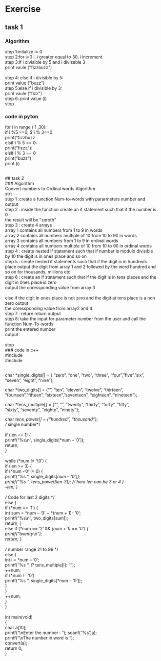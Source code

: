 # Exercise<br>
## task 1<br>
### Algorithm<br>
step 1:intialize i= 0<br>
 step 2:for i=0 i, i greater equal to 30, i increment<br>
 step 3:if i divisible by 5 and i divisable 3<br>
             print vaule ("fizzbuzz")<br><br>
step 4: else if i divisible by 5:<br>
             print value ("buzz") <br>
step 5:else if i divisible by 3:<br>
             print vaule ("fizz")<br>
step 6: print value (i)<br>
stop<br>

### code in pyton<br>
 for i in range ( 1 ,30):<br>
 if i %5 ==0, $ i % 3==0:<br>
 print("fizzbuzz<br>
 elsif i % 5 == 0:<br>
 print("fizzz"):<br>
  elsif i % 3 == 0<br>
 print("buzz")<br>
 print (i)<br>

<br>
## task 2<br>
### Algorithm<br>
Convert numbers to Ordinal words Algorithm<br>
strt <br>
step 1 :create a function Num-to-words with pararmeters number and output<br>
step 2 : inside the function create an if statement such that if the number is 0 <br>
the result will be "zeroth"<br>
step 3 : create 4 arrays<br>
   array 1 contains all numbers from 1 to 9 in words <br>
   array 2 contains all numbers multiple of 10  from 10 to 90 in words <br>
   array 3 contains all numbers from 1 to 9 in ordinal words <br>
   array 4 contains all numbers multiple of 10 from 10 to 90 in ordinal words<br>
step 4 : create nested if statement such that if number is modulo divisible by 10 the digit is in ones place and so on<br>
step 5 : create nested if statements such that if the digit is in hundreds place output the digit from array 1 and 2 followed by the word hundred and
so on for thousands, millions etc<br>
step 6 : create an if statement such that if the digit is in tens places and the digit in 0nes place is zero <br>
output the coressponding value from  array 3<br><br>
else if the digit in ones place is not zero and the digit at tens place is a non zero output<br>
the coressponding value from array2 and 4<br>
step 7 : return return output <br>
step 8: take the input for parameter number from the user and call the function Num-To-words<br>
print the entered number <br>
output<br><br>
stop<br>
### code in c++<br>
#include <stdio.h><br>
#include <string.h><br>
<br>

char *single_digits[] = { “zero”, “one”, “two”, “three”, “four”,”five”,”six”, “seven”, “eight”, “nine”};<br>

char *two_digits[] = {“”, “ten”, “eleven”, “twelve”, “thirteen”, “fourteen”,”fifteen”, “sixteen”,”seventeen”, “eighteen”, “nineteen”};<br>

char *tens_multiple[] = {“”, “”, “twenty”, “thirty”, “forty”, “fifty”,<br>
“sixty”, “seventy”, “eighty”, “ninety”};<br>

char *tens_power[] = {“hundred”, “thousand”};<br>
/* single number*/<br>
<br>if (len == 1) {
<br>printf(“%s\n”, single_digits[*num – ‘0’]);
<br>return;<br>
}
<br>
<br>while (*num != ‘\0’) {
<br>if (len >= 3) {
<br>if (*num -‘0’ != 0) {
<br>printf(“%s “, single_digits[*num – ‘0’]);
<br>printf(“%s “, tens_power[len-3]); // here len can be 3 or 4
}
<br>–len;
}
<br>
<br>/* Code for last 2 digits */
<br>else {
<br>if (*num == ‘1’) {
<br>int sum = *num – ‘0’ + *(num + 1)- ‘0’;
<br>printf(“%s\n”, two_digits[sum]);
<br>return;
}
<br>else if (*num == ‘2’ && *(num + 1) == ‘0’) {
<br>printf(“twenty\n”);
<br>return;
}
<br>
<br>/* number range 21 to 99 */
<br>else {
<br>int i = *num – ‘0’;
<br>printf(“%s “, i? tens_multiple[i]: “”);
<br>++num;
<br>if (*num != ‘0’)
<br>printf(“%s “, single_digits[*num – ‘0’]);
<br>}
<br>}
<br>++num;
<br>}
<br>}
<br>
<br>int main(void)
<br>{
<br>char a[10];
<br>printf(“\nEnter the number : “);
scanf(“%s”,a);
<br>printf(“\nThe number in word is “);
<br>convert(a);
<br>return 0;
<br>}
